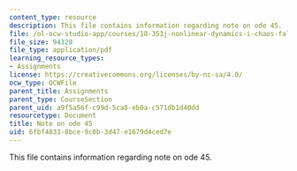 ```yaml
---
content_type: resource
description: This file contains information regarding note on ode 45.
file: /ol-ocw-studio-app/courses/18-353j-nonlinear-dynamics-i-chaos-fall-2012/6fbf48338bce9c0b3d47e1679d4ced7e_MIT18_353JF12_NoteOnOde45.pdf
file_size: 94328
file_type: application/pdf
learning_resource_types:
- Assignments
license: https://creativecommons.org/licenses/by-nc-sa/4.0/
ocw_type: OCWFile
parent_title: Assignments
parent_type: CourseSection
parent_uid: a9f5a56f-c99d-5ca8-eb0a-c571db1d40dd
resourcetype: Document
title: Note on ode 45
uid: 6fbf4833-8bce-9c0b-3d47-e1679d4ced7e
---
```

This file contains information regarding note on ode 45.